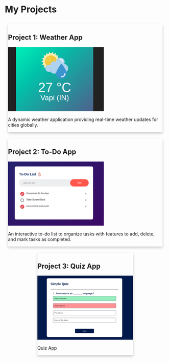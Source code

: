 # My Projects

<div style="display: flex; justify-content: space-around; align-items: flex-start; flex-wrap: wrap;">

  <!-- Project 1: Weather App -->
  <div style="margin: 10px; box-shadow: 0 4px 8px 0 rgba(0,0,0,0.2);">
    <h2>Project 1: Weather App</h2>
    <img src="https://raw.githubusercontent.com/Avii1099/javascriptProject/master/projectImages/weatherApp.png" alt="Weather App" style="width: 300px; height: 200px; object-fit: cover;">
    <p>A dynamic weather application providing real-time weather updates for cities globally.</p>
  </div>

  <!-- Project 2: To-Do App -->
  <div style="margin: 10px; box-shadow: 0 4px 8px 0 rgba(0,0,0,0.2);">
    <h2>Project 2: To-Do App</h2>
    <img src="https://raw.githubusercontent.com/Avii1099/javascriptProject/master/projectImages/to-do.png" alt="To-Do App" style="width: 300px; height: 200px; object-fit: cover;">
    <p>An interactive to-do list to organize tasks with features to add, delete, and mark tasks as completed.</p>
  </div>

  <!-- Project 3: Quiz App -->
  <div style="margin: 10px; box-shadow: 0 4px 8px 0 rgba(0,0,0,0.2);">
    <h2>Project 3: Quiz App</h2>
    <img src="https://raw.githubusercontent.com/Avii1099/javascriptProject/master/projectImages/quiz.png" alt="To-Do App" style="width: 300px; height: 200px; object-fit: cover;">
    <p>Quiz App</p>
  </div>
  
  <!-- Additional projects can be added here -->

</div>
